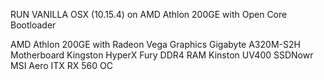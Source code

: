 RUN VANILLA OSX (10.15.4) on AMD Athlon 200GE with Open Core Bootloader

AMD Athlon 200GE with Radeon Vega Graphics
Gigabyte A320M-S2H Motherboard
Kingston HyperX Fury DDR4 RAM
Kinston UV400 SSDNowr
MSI Aero ITX RX 560 OC
